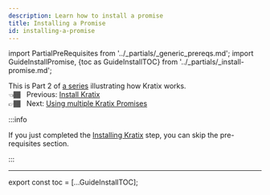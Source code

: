 ```yaml
---
description: Learn how to install a promise
title: Installing a Promise
id: installing-a-promise
---
```


import PartialPreRequisites from '../_partials/_generic_prereqs.md';
import GuideInstallPromise, {toc as GuideInstallTOC} from '../_partials/_install-promise.md';

This is Part 2 of [a series](intro) illustrating how Kratix works. <br />
👈🏾&nbsp;&nbsp; Previous: [Install Kratix](installing-kratix) <br />
👉🏾&nbsp;&nbsp; Next: [Using multiple Kratix Promises](multiple-promises)

:::info

If you just completed the [Installing Kratix](./installing-kratix) step, you can skip the pre-requisites section.

:::
<PartialPreRequisites />

<hr />

<GuideInstallPromise />

<!--
    Workaround for ToC of imported content
    See https://github.com/facebook/docusaurus/issues/3915#issuecomment-896193142
-->
export const toc = [...GuideInstallTOC];

